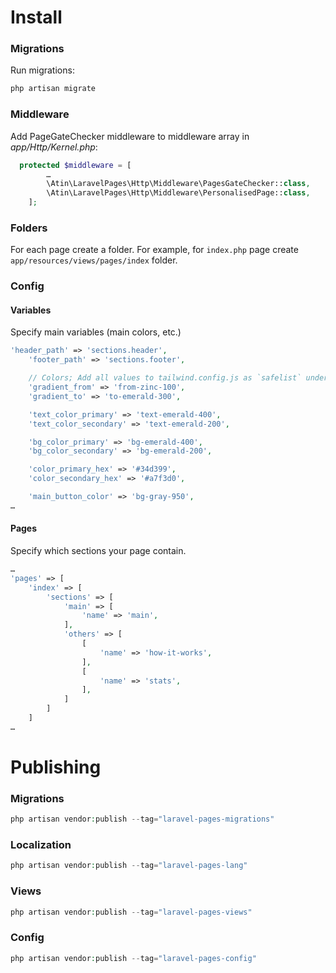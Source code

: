 # Install
### Migrations
Run migrations:
```php
php artisan migrate
```
### Middleware
Add PageGateChecker middleware to middleware array in *app/Http/Kernel.php*:
```php
  protected $middleware = [
        …
        \Atin\LaravelPages\Http\Middleware\PagesGateChecker::class,
        \Atin\LaravelPages\Http\Middleware\PersonalisedPage::class,
    ];
```

### Folders
For each page create a folder. For example, for ```index.php``` page create ```app/resources/views/pages/index``` folder.

### Config
#### Variables
Specify main variables (main colors, etc.)
```php
'header_path' => 'sections.header',
    'footer_path' => 'sections.footer',

    // Colors; Add all values to tailwind.config.js as `safelist` under `module.exports`
    'gradient_from' => 'from-zinc-100',
    'gradient_to' => 'to-emerald-300',

    'text_color_primary' => 'text-emerald-400',
    'text_color_secondary' => 'text-emerald-200',

    'bg_color_primary' => 'bg-emerald-400',
    'bg_color_secondary' => 'bg-emerald-200',

    'color_primary_hex' => '#34d399',
    'color_secondary_hex' => '#a7f3d0',

    'main_button_color' => 'bg-gray-950',
…
```

#### Pages
Specify which sections your page contain.
```php
…
'pages' => [
    'index' => [
        'sections' => [
            'main' => [
                'name' => 'main',
            ],
            'others' => [
                [
                    'name' => 'how-it-works',
                ],
                [
                    'name' => 'stats',
                ],
            ]
        ]
    ]
…
```

# Publishing
### Migrations
```php
php artisan vendor:publish --tag="laravel-pages-migrations"
```

### Localization
```php
php artisan vendor:publish --tag="laravel-pages-lang"
```

### Views
```php
php artisan vendor:publish --tag="laravel-pages-views"
```

### Config
```php
php artisan vendor:publish --tag="laravel-pages-config"
```
